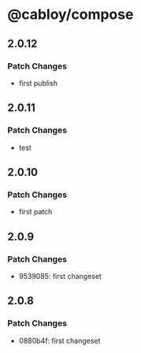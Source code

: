 # @cabloy/compose

## 2.0.12

### Patch Changes

- first publish

## 2.0.11

### Patch Changes

- test

## 2.0.10

### Patch Changes

- first patch

## 2.0.9

### Patch Changes

- 9539085: first changeset

## 2.0.8

### Patch Changes

- 0880b4f: first changeset
